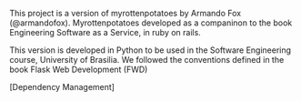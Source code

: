 

This project is a version of myrottenpotatoes by Armando Fox (@armandofox).
Myrottenpotatoes developed as a companinon to the book Engineering Software as a Service, in ruby on rails. 



This version is developed in Python to be used in the Software Engineering course, University of Brasilia.
We followed the conventions defined in the book Flask Web Development (FWD)


[Dependency Management] 



